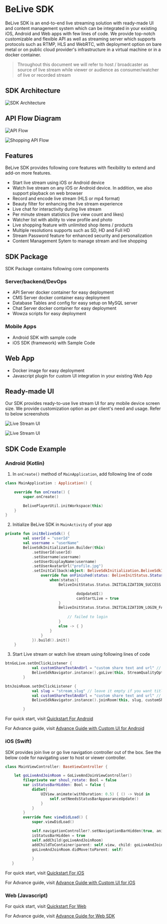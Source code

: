 # BeLive SDK

BeLive SDK is an end-to-end live streaming solution with ready-made UI and content management system which can be integrated in your existing iOS, Android and Web apps with few lines of code. We provide top-notch customizable and flexible API as well as streaming server which supports protocols such as RTMP, HLS and WebRTC, with deployment option on bare metal or on public cloud provider's infrastructure in a virtual machine or in a docker container.

> Throughout this document we will refer to host / broadcaster as source of live stream while viewer or audience as consumer/watcher of live or recorded stream

## SDK Architecture

![SDK Architecture](images/sdk_architecture_v1.0.png)

## API Flow Diagram

![API Flow](images/sdk_flow_v1_a.png)

![Shopping API Flow](images/belive_shop.png)


## Features

BeLive SDK provides following core features with flexibility to extend and add-on more features.

- Start live stream using iOS or Android device 
- Watch live stream on any iOS or Android device. In addition, we also support playback on web browser
- Record and encode live stream (HLS or mp4 format)
- Beauty filter for enhancing the live stream experience 
- Live chat for interactivity during live stream
- Per minute stream statistics (live view count and likes) 
- Watcher list with ability to view profile and photo 
- Live shopping feature with unlimited shop items / products
- Multiple resolutions supports such as SD, HD and Full HD 
- Stream Password feature for enhanced security and personalization
- Content Management Sytem to manage stream and live shopping

## SDK Package 

SDK Package contains following core components

### Server/backend/DevOps
- API Server docker container for easy deployment
- CMS Server docker container easy deployment
- Database Tables and config for easy setup on MySQL server
- Chat Server docker container for easy deployment
- Wowza scripts for easy deployment

### Mobile Apps

- Android SDK with sample code
- iOS SDK (framework) with Sample Code

## Web App

- Docker image for easy deployment
- Javascript plugin for custom UI integration in your existing Web App

## Ready-made UI
Our SDK provides ready-to-use live stream UI for any mobile device screen size. We provide customization option as per client's need and usage. Refer to below screenshots 

![Live Stream UI](images/live_screen_ui.png)


![Live Stream UI](images/live_shop_ui.jpg)


## SDK Code Example

### Android (Kotlin)

1. In `onCreate()` method of `MainApplication`, add following line of code 

```kotlin
class MainApplication : Application() {

    override fun onCreate() {
        super.onCreate()

        BelivePlayerUtil.initWorkspace(this)
    }
}

```

2. Initialize BeLive SDK in `MainActivity` of your app 

```kotlin
private fun initBeliveSdk() {
        val userId = "userId"
        val username = "userName"
        BeliveSdkInitialization.Builder(this)
            .setUserId(userId)
            .setUsername(username)
            .setUserDisplayName(username)
            .setUserAvatarUrl("profile.jpg")
            .setInitCallback(object: BeliveSdkInitialization.BeliveSdkInitCallback{
                override fun onFinished(status: BeliveInitStatus.Status, message: String?) {
                    when(status){
                        BeliveInitStatus.Status.INITIALIZATION_SUCCESS -> {

                                doUpdateUI()
                                canStartLive = true
                        }
                        BeliveInitStatus.Status.INITIALIZATION_LOGIN_FAILED -> {
                            
                            // failed to login
                        }
                        else -> { }
                    }
                }
            }).build().init()
    }

```

3. Start Live stream or watch live stream using following lines of code

```kotlin
btnGoLive.setOnClickListener {
            val customShareTextAndUrl = "custom share text and url" // optional. Leave it empty for default behavior
            BeliveSdkNavigator.instance().goLive(this, StreamQualityOptions.STREAM_QUALITY_SHOW, customShareTextAndUrl)
        }

``` 
```kotlin
btnJoinRoom.setOnClickListener {
            val slug = "stream_slug" // leave it empty if you want title and password screen
            val customShareTextAndUrl = "custom share text and url" // optional. Leave it empty for default behavior
            BeliveSdkNavigator.instance().joinRoom(this, slug, customShareTextAndUrl)

        }
```

For quick start, visit [Quickstart For Android](android/QuickStart.md)

For Advance guide, visit [Advance Guide with Custom UI for Android](android/Advance.md)

###  iOS (Swift)

SDK provides join live or go live navigation controller out of the box. See the below code for navigating user to host or viewer controller.

```swift
class MainViewController: BaseViewController {

    let goLiveAndJoinRoom = GoLiveAndJoinViewController()
        fileprivate var shoul_rotate: Bool = false
        var isStatusBarHidden: Bool = false {
            didSet{
                UIView.animate(withDuration: 0.5) { () -> Void in
                    self.setNeedsStatusBarAppearanceUpdate()
                }
            }
        }
        override func viewDidLoad() {
            super.viewDidLoad()

            self.navigationController?.setNavigationBarHidden(true, animated: true)
            isStatusBarHidden = true
            self.addChild(goLiveAndJoinRoom)
            addChildToContainer(parent: self.view, child: goLiveAndJoinRoom.view)
            goLiveAndJoinRoom.didMove(toParent: self)
            
            }
   }

```

For quick start, visit [Quickstart For iOS](ios/QuickStart.md)

For Advance guide, visit [Advance Guide with Custom UI for iOS](ios/Advance.md)

### Web (Javascript)

For quick start, visit [Quickstart For Web](web/QuickStart.md)

For Advance guide, visit [Advance Guide for Web SDK](web/Advance.md)